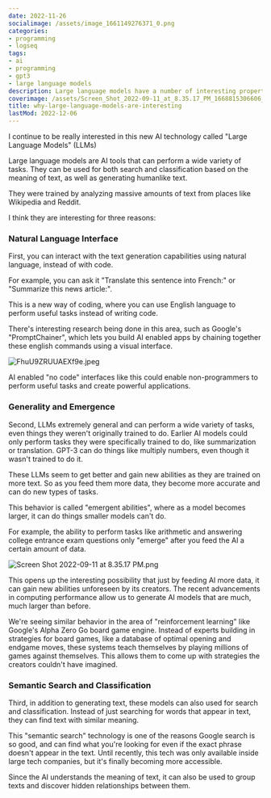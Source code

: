 ```yaml
---
date: 2022-11-26
socialimage: /assets/image_1661149276371_0.png
categories:
- programming
- logseq
tags:
- ai
- programming
- gpt3
- large language models
description: Large language models have a number of interesting properties
coverimage: /assets/Screen_Shot_2022-09-11_at_8.35.17_PM_1668815306606_0.png
title: why-large-language-models-are-interesting
lastMod: 2022-12-06
---
```

I continue to be really interested in this new AI technology called "Large Language Models" (LLMs)

Large language models are AI tools that can perform a wide variety of tasks. They can be used for both search and classification based on the meaning of text, as well as generating humanlike text.

They were trained by analyzing massive amounts of text from places like Wikipedia and Reddit.

I think they are interesting for three reasons:

### Natural Language Interface

First, you can interact with the text generation capabilities using natural language, instead of with code.

For example, you can ask it "Translate this sentence into French:" or "Summarize this news article:".

This is a new way of coding, where you can use English language to perform useful tasks instead of writing code.

There's interesting research being done in this area, such as Google's "PromptChainer", which lets you build AI enabled apps by chaining together these english commands using a visual interface.

![FhuU9ZRUUAEXf9e.jpeg](/assets/fhuu9zruuaexf9e_1669150904874_0.jpeg)

AI enabled "no code" interfaces like this could enable non-programmers to perform useful tasks and create powerful applications.

### Generality and Emergence

Second, LLMs extremely general and can perform a wide variety of tasks, even things they weren't originally trained to do. Earlier AI models could only perform tasks they were specifically trained to do, like summarization or translation. GPT-3 can do things like multiply numbers, even though it wasn't trained to do it.

These LLMs seem to get better and gain new abilities as they are trained on more text. So as you feed them more data, they become more accurate and can do new types of tasks.

This behavior is called "emergent abilities", where as a model becomes larger, it can do things smaller models can't do.

For example, the ability to perform tasks like arithmetic and answering college entrance exam questions only "emerge" after you feed the AI a certain amount of data.

![Screen Shot 2022-09-11 at 8.35.17 PM.png](/assets/screen_shot_2022-09-11_at_8.35.17_pm_1668815306606_0.png)

This opens up the interesting possibility that just by feeding AI more data, it can gain new  abilities unforeseen by its creators. The recent advancements in computing performance allow us to generate AI models that are much, much larger than before.

We're seeing similar behavior in the area of "reinforcement learning" like Google's Alpha Zero Go board game engine. Instead of experts building in strategies for board games, like a database of optimal opening and endgame moves, these systems teach themselves by playing millions of games against themselves. This allows them to come up with strategies the creators couldn't have imagined.

### Semantic Search and Classification

Third, in addition to generating text, these models can also used for search and classification. Instead of just searching for words that appear in text, they can find text with similar meaning.

This "semantic search" technology is one of the reasons Google search is so good, and can find what you're looking for even if the exact phrase doesn't appear in the text. Until recently, this tech was only available inside large tech companies, but it's finally becoming more accessible.

Since the AI understands the meaning of text, it can also be used to group texts and discover hidden relationships between them.


